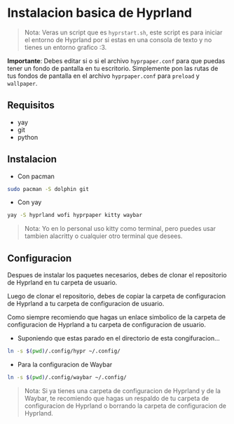 # Instalacion basica de Hyprland

> Nota: Veras un script que es `hyprstart.sh`, este script es para iniciar el entorno de Hyprland por si estas en una consola de texto y no tienes un entorno grafico :3.

**Importante**: Debes editar si o si el archivo `hyprpaper.conf` para que puedas tener un fondo de pantalla en tu escritorio.
Simplemente pon las rutas de tus fondos de pantalla en el archivo `hyprpaper.conf` para `preload` y `wallpaper`.

## Requisitos
- yay
- git
- python

## Instalacion

- Con pacman
```bash
sudo pacman -S dolphin git
```

- Con yay
```bash
yay -S hyprland wofi hyprpaper kitty waybar
```
> Nota: Yo en lo personal uso kitty como terminal, pero puedes usar tambien alacritty o cualquier otro terminal que desees.


## Configuracion

Despues de instalar los paquetes necesarios, debes de clonar el repositorio de Hyprland en tu carpeta de usuario.

Luego de clonar el repositorio, debes de copiar la carpeta de configuracion de Hyprland a tu carpeta de configuracion de usuario.

Como siempre recomiendo que hagas un enlace simbolico de la carpeta de configuracion de Hyprland a tu carpeta de configuracion de usuario.

- Suponiendo que estas parado en el directorio de esta congifuracion...
```bash
ln -s $(pwd)/.config/hypr ~/.config/
```
- Para la configuracion de Waybar
```bash
ln -s $(pwd)/.config/waybar ~/.config/
```

> Nota: Si ya tienes una carpeta de configuracion de Hyprland y de la Waybar, te recomiendo que hagas un respaldo de tu carpeta de configuracion de Hyprland o borrando la carpeta de configuracion de Hyprland.


